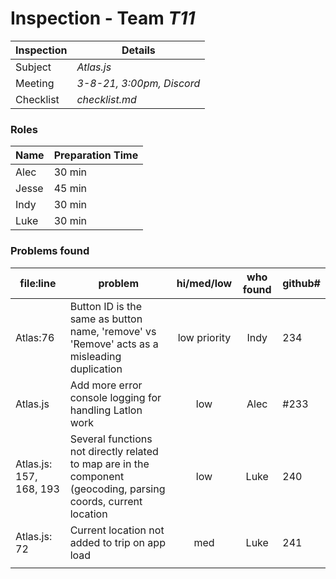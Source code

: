 # Inspection - Team *T11* 
 
| Inspection | Details |
| ----- | ----- |
| Subject | *Atlas.js* |
| Meeting | *3-8-21, 3:00pm, Discord* |
| Checklist | *checklist.md* |

### Roles

| Name | Preparation Time |
| ---- | ---------------- |
| Alec | 30 min |
| Jesse | 45 min |
| Indy | 30 min |
| Luke | 30 min |

### Problems found

| file:line | problem | hi/med/low | who found | github#  |
| --- | --- | :---: | :---: | --- |
| Atlas:76 | Button ID is the same as button name, 'remove' vs 'Remove' acts as a misleading duplication | low priority| Indy| 234|
| Atlas.js | Add more error console logging for handling Latlon work | low | Alec | #233|
| Atlas.js: 157, 168, 193 | Several functions not directly related to map are in the component (geocoding, parsing coords, current location | low | Luke | 240|
| Atlas.js: 72 | Current location not added to trip on app load | med | Luke | 241|
| | | | | | 
